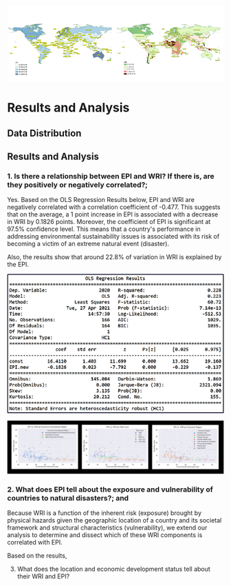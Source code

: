 ![](https://github.com/jsacoba/pai789_finalproject/blob/main/aes-folder/joined_maps.png)


# Results and Analysis



## Data Distribution


## Results and Analysis

### 1. Is there a relationship between EPI and WRI? If there is, are they positively or negatively correlated?;

Yes. Based on the OLS Regression Results below, EPI and WRI are negatively correlated with a correlation coefficient of -0.477. This suggests that on the average, a 1 point increase in EPI is associated with a decrease in WRI by 0.1826 points. Moreover, the coefficient of EPI is significant at 97.5% confidence level. This means that a country's performance in addressing environmental sustainability issues is associated with its risk of becoming a victim of an extreme natural event (disaster).

Also, the results show that around 22.8% of variation in WRI is explained by the EPI. 

![](https://github.com/jsacoba/pai789_finalproject/blob/main/script5_analyze/a.epi_wri/ols_epi_wri.png)


![](https://github.com/jsacoba/pai789_finalproject/blob/main/script5_analyze/a.epi_wri/scatter_epi_wri.png)

###  2. What does EPI tell about the exposure and vulnerability of countries to natural disasters?; and

Because WRI is a function of the inherent risk (exposure) brought by physical hazards given the geographic location of a country and its societal framework and structural characteristics (vulnerability), we extend our analysis to determine and dissect which of these WRI components is correlated with EPI.

Based on the results, 





3. What does the location and economic development status tell about their WRI and EPI?

